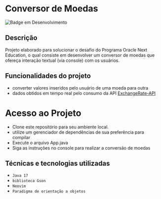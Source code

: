 # Conversor de Moedas
![Badge em Desenvolvimento](http://img.shields.io/static/v1?label=Tipo&message=Desafio&color=GREEN&style=for-the-badge)

## Descrição

Projeto elaborado para solucionar o desafio do Programa Oracle Next Education, o qual
consiste em desenvolver um conversor de moedas que ofereça interação textual (via console)
com os usuários.

## Funcionalidades do projeto

- converter valores inseridos pelo usuário de uma moeda para outra
- dados obtidos em tempo real pelo consumo da API [ExchangeRate-API](https://www.exchangerate-api.com)

# Acesso ao Projeto

- Clone este repositório para seu ambiente local.
- utilize um gerenciador de dependências de sua preferência para compilar
- Execute o arquivo App.java
- Siga as instruções no console para realizar a conversão de moedas

## Técnicas e tecnologias utilizadas

- ``Java 17``
- ``biblioteca Gson``
- ``Neovim``
- ``Paradigma de orientação a objetos``
